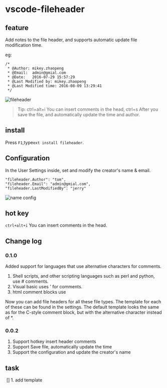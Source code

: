 # vscode-fileheader

## feature

Add notes to the file header, and supports automatic update file modification time.

eg:

```
/*
 * @Author: mikey.zhaopeng
 * @Email:  admin@gmial.com
 * @Date:   2016-07-29 15:57:29
 * @Last Modified by: mikey.zhaopeng
 * @Last Modified time: 2016-08-09 13:29:41
 */
```

![fileheader](https://github.com/zhaopengme/vscode-fileheader/raw/master/fileheader.gif)

> Tip: ctrl+alt+i You can insert comments in the head, ctrl+s After you save the file, and automatically update the time and author.

## install

Press `F1`,type`ext install fileheader`.

## Configuration

In the User Settings inside, set and modify the creator's name & email.

```
"fileheader.Author": "tom",
"fileheader.Email": "admin@gmial.com",
"fileheader.LastModifiedBy": "jerry"
```

![name config](https://github.com/zhaopengme/vscode-fileheader/raw/master/name.jpg)

## hot key

`ctrl+alt+i` You can insert comments in the head.

## Change log

### 0.1.0

Added support for languages that use alternative characters for comments.
  1. Shell scripts, and other scripting languages such as perl and python, use # comments.
  2. Visual basic uses ' for comments.
  3. html comment blocks use <!-- -->

Now you can add file headers for all these file types. The template for each of these can be found in the settings. The default template looks the same as for the C-style comment block, but with the alternative character instead of *.

### 0.0.2

1. Support hotkey insert header comments
2. Support Save file, automatically update the time
3. Support the configuration and update the creator's name

## task

 [] 1. add template 

